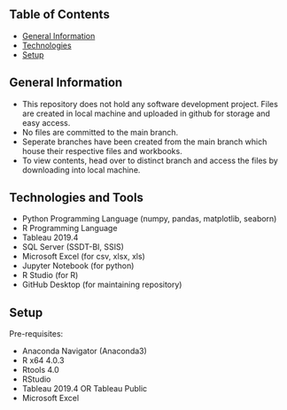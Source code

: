 ## Table of Contents
* [General Information](#general-information)
* [Technologies](technologies-and-tools)
* [Setup](setup)

## General Information
* This repository does not hold any software development project. Files are created in local machine and uploaded in github for storage and easy access.
* No files are committed to the main branch. 
* Seperate branches have been created from the main branch which house their respective files and workbooks.
* To view contents, head over to distinct branch and access the files by downloading into local machine.

## Technologies and Tools
* Python Programming Language (numpy, pandas, matplotlib, seaborn)
* R Programming Language
* Tableau 2019.4
* SQL Server (SSDT-BI, SSIS)
* Microsoft Excel (for csv, xlsx, xls)
* Jupyter Notebook (for python)
* R Studio (for R)
* GitHub Desktop (for maintaining repository)

## Setup
Pre-requisites:
* Anaconda Navigator (Anaconda3)
* R x64 4.0.3
* Rtools 4.0
* RStudio
* Tableau 2019.4 OR Tableau Public
* Microsoft Excel
